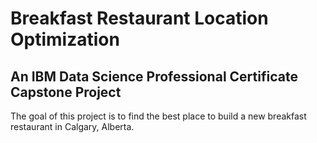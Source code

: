 # Breakfast Restaurant Location Optimization
## An IBM Data Science Professional Certificate Capstone Project
The goal of this project is to find the best place to build a new breakfast restaurant in Calgary, Alberta.

